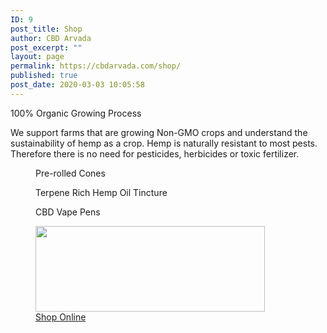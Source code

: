```yaml
---
ID: 9
post_title: Shop
author: CBD Arvada
post_excerpt: ""
layout: page
permalink: https://cbdarvada.com/shop/
published: true
post_date: 2020-03-03 10:05:58
---
```

<!-- wp:paragraph -->
<p>100% Organic Growing Process</p>
<!-- /wp:paragraph -->

<!-- wp:paragraph -->
<p>We support farms that are growing Non-GMO crops and understand the sustainability of hemp as a crop. Hemp is naturally resistant to most pests. Therefore there is no need for pesticides, herbicides or toxic fertilizer.</p>
<!-- /wp:paragraph -->

<!-- wp:columns -->
<div class="wp-block-columns"><!-- wp:column -->
<div class="wp-block-column"><!-- wp:image {"id":101,"sizeSlug":"large"} -->
<figure class="wp-block-image size-large"><img src="https://cbdarvada.com/wp-content/uploads/2020/03/cbd-joints-1.jpg" alt="" class="wp-image-101"/><figcaption>Pre-rolled Cones</figcaption></figure>
<!-- /wp:image --></div>
<!-- /wp:column -->

<!-- wp:column -->
<div class="wp-block-column"><!-- wp:image {"id":102,"sizeSlug":"large"} -->
<figure class="wp-block-image size-large"><img src="https://cbdarvada.com/wp-content/uploads/2020/03/cbd-terpene-rich-hemp-oil-tincture-1.jpg" alt="" class="wp-image-102"/><figcaption>Terpene Rich Hemp Oil Tincture</figcaption></figure>
<!-- /wp:image --></div>
<!-- /wp:column -->

<!-- wp:column -->
<div class="wp-block-column"><!-- wp:image {"id":103,"sizeSlug":"large"} -->
<figure class="wp-block-image size-large"><img src="https://cbdarvada.com/wp-content/uploads/2020/03/cbd-terpene-rich-hemp-oil-clearomizer-1.jpg" alt="" class="wp-image-103"/><figcaption>CBD Vape Pens</figcaption></figure>
<!-- /wp:image --></div>
<!-- /wp:column --></div>
<!-- /wp:columns -->

<!-- wp:image {"id":105,"width":367,"height":137,"sizeSlug":"large","linkDestination":"custom"} -->
<figure class="wp-block-image size-large is-resized"><a href="https://cbdamericanshaman.com/?arvada"><img src="https://cbdarvada.com/wp-content/uploads/2020/03/shop-online-button.jpg" alt="" class="wp-image-105" width="367" height="137"/></a><figcaption><a href="https://cbdamericanshaman.com/?arvada">Shop Online</a></figcaption></figure>
<!-- /wp:image -->